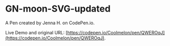 # GN-moon-SVG-updated

A Pen created by Jenna H. on CodePen.io.

Live Demo and original URL: [https://codepen.io/Coolmelon/pen/QWEROqJ](https://codepen.io/Coolmelon/pen/QWEROqJ).
